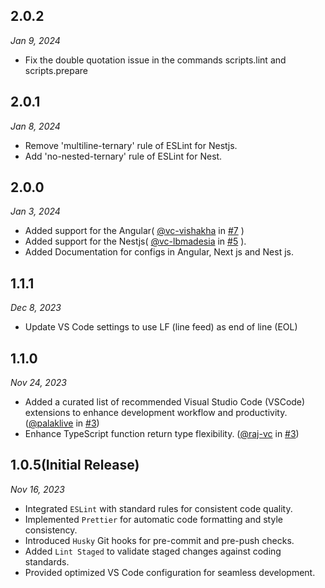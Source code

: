## 2.0.2

_Jan 9, 2024_

- Fix the double quotation issue in the commands scripts.lint and scripts.prepare

## 2.0.1

_Jan 8, 2024_

- Remove 'multiline-ternary' rule of ESLint for Nestjs.
- Add 'no-nested-ternary' rule of ESLint for  Nest.

## 2.0.0

_Jan 3, 2024_

- Added support for the Angular( [@vc-vishakha](https://github.com/vc-vishakha) in [#7](https://github.com/vcian/lint-sage/pull/7) )
- Added support for the Nestjs( [@vc-lbmadesia](https://github.com/vc-lbmadesia) in [#5](https://github.com/vcian/lint-sage/pull/5) ).
- Added Documentation for configs in Angular, Next js and Nest js.

## 1.1.1

_Dec 8, 2023_

- Update VS Code settings to use LF (line feed) as end of line (EOL)

## 1.1.0

_Nov 24, 2023_

- Added a curated list of recommended Visual Studio Code (VSCode) extensions to enhance development workflow and productivity. ([@palaklive](https://github.com/palaklive) in [#3](https://github.com/vcian/lint-sage/pull/3))
- Enhance TypeScript function return type flexibility. ([@raj-vc](https://github.com/raj-vc) in [#3](https://github.com/vcian/lint-sage/pull/3))

## 1.0.5(Initial Release)

_Nov 16, 2023_

- Integrated `ESLint` with standard rules for consistent code quality.
- Implemented `Prettier` for automatic code formatting and style consistency.
- Introduced `Husky` Git hooks for pre-commit and pre-push checks.
- Added `Lint Staged` to validate staged changes against coding standards.
- Provided optimized VS Code configuration for seamless development.
